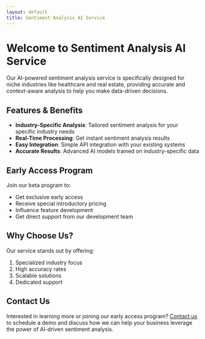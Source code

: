 ```yaml
---
layout: default
title: Sentiment Analysis AI Service
---
```


# Welcome to Sentiment Analysis AI Service

Our AI-powered sentiment analysis service is specifically designed for niche industries like healthcare and real estate, providing accurate and context-aware analysis to help you make data-driven decisions.

## Features & Benefits

- **Industry-Specific Analysis**: Tailored sentiment analysis for your specific industry needs
- **Real-Time Processing**: Get instant sentiment analysis results
- **Easy Integration**: Simple API integration with your existing systems
- **Accurate Results**: Advanced AI models trained on industry-specific data

## Early Access Program

Join our beta program to:
- Get exclusive early access
- Receive special introductory pricing
- Influence feature development
- Get direct support from our development team

## Why Choose Us?

Our service stands out by offering:
1. Specialized industry focus
2. High accuracy rates
3. Scalable solutions
4. Dedicated support

## Contact Us

Interested in learning more or joining our early access program? [Contact us](mailto:contact@example.com) to schedule a demo and discuss how we can help your business leverage the power of AI-driven sentiment analysis.
